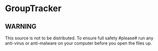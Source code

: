 # GroupTracker


## WARNING ##
 This source is not to be distributed. To ensure full safety #please# run any anti-virus or anti-malware on your computer before you open the files up. 
